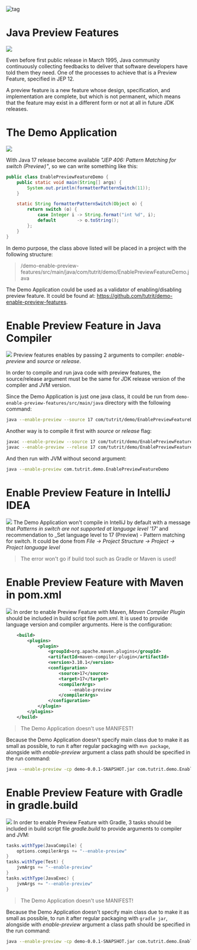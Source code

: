 ![tag](https://img.shields.io/badge/article-Instagram-red.svg)
# Java Preview Features
![](./Java_Preview_Features/1.png)
<div component="text-block">
Even before first public release in March 1995, Java community continuously collecting feedbacks to deliver that software
developers have told them they need. One of the processes to achieve that is a Preview Feature, specified in JEP 12.

A preview feature is a new feature whose design, specification, and implementation are complete, but which is not permanent, 
which means that the feature may exist in a different form or not at all in future JDK releases.
</div>

# The Demo Application
![](./Java_Preview_Features/2.png)
<div component="text-block">

With Java 17 release become available _"JEP 406: Pattern Matching for switch (Preview)"_, so we can write something
like this:

```java
public class EnablePreviewFeatureDemo {
    public static void main(String[] args) {
        System.out.println(formatterPatternSwitch(11));
    }

    static String formatterPatternSwitch(Object o) {
        return switch (o) {
            case Integer i -> String.format("int %d", i);
            default        -> o.toString();
        };
    }
}
```
In demo purpose, the class above listed will be placed in a project with the following structure:
> /demo-enable-preview-features/src/main/java/com/tutrit/demo/EnablePreviewFeatureDemo.java

The Demo Application could be used as a validator of enabling/disabling preview feature. It could be found at: https://github.com/tutrit/demo-enable-preview-features. 
</div>

# Enable Preview Feature in Java Compiler 
![](./Java_Preview_Features/3.png)
Preview features enables by passing 2 arguments to compiler: _enable-preview_ and _source_ or _release_.

In order to compile and run java code with preview features, the source/release argument must be the same for JDK release version of 
the compiler and JVM version.

Since the Demo Application is just one java class, it could be run from `demo-enable-preview-features/src/main/java` 
directory with the following command:
```bash
java --enable-preview --source 17 com/tutrit/demo/EnablePreviewFeatureDemo.java
```

Another way is to compile it first with _source_ or _release_ flag:
```bash
javac --enable-preview --source 17 com/tutrit/demo/EnablePreviewFeatureDemo.java
javac --enable-preview --relese 17 com/tutrit/demo/EnablePreviewFeatureDemo.java
```
And then run with JVM without second argument:
```bash
java --enable-preview com.tutrit.demo.EnablePreviewFeatureDemo
```

# Enable Preview Feature in IntelliJ IDEA
![](./Java_Preview_Features/4.png)
The Demo Application won't compile in IntelliJ by default with a message that _Patterns in switch are not supported at language level '17'_
and recommendation to _Set language level to 17 (Preview) - Pattern matching for switch. 
It could be done from _File -> Project Structure -> Project -> Project language level_
> The error won't go if build tool such as Gradle or Maven is used!

# Enable Preview Feature with Maven in pom.xml
![](./Java_Preview_Features/5.png)
In order to enable Preview Feature with Maven, _Maven Compiler Plugin_ should be included in build script file _pom.xml_.
It is used to provide language version and compiler arguments. Here is the configuration:
```xml
    <build>
        <plugins>
            <plugin>
                <groupId>org.apache.maven.plugins</groupId>
                <artifactId>maven-compiler-plugin</artifactId>
                <version>3.10.1</version>
                <configuration>
                    <source>17</source>
                    <target>17</target>
                    <compilerArgs>
                        --enable-preview
                    </compilerArgs>
                </configuration>
            </plugin>
        </plugins>
    </build>
```
> The Demo Application doesn't use MANIFEST!

Because the Demo Application doesn't specify main class due to make it as small as possible, to run it after regular packaging with `mvn package`, 
alongside with _enable-preview_ argument a class path should be specified in the run command:
```bash
java --enable-preview -cp demo-0.0.1-SNAPSHOT.jar com.tutrit.demo.EnablePreviewFeatureDemo
```

# Enable Preview Feature with Gradle in gradle.build
![](./Java_Preview_Features/6.png)
In order to enable Preview Feature with Gradle, 3 tasks should be included in build script file _gradle.build_ to provide 
arguments to compiler and JVM:
```groovy
tasks.withType(JavaCompile) {
	options.compilerArgs += "--enable-preview"
}
tasks.withType(Test) {
	jvmArgs += "--enable-preview"
}
tasks.withType(JavaExec) {
	jvmArgs += "--enable-preview"
}
```
> The Demo Application doesn't use MANIFEST!

Because the Demo Application doesn't specify main class due to make it as small as possible, to run it after regular packaging with `gradle jar`,
alongside with _enable-preview_ argument a class path should be specified in the run command:
```bash
java --enable-preview -cp demo-0.0.1-SNAPSHOT.jar com.tutrit.demo.EnablePreviewFeatureDemo
```
